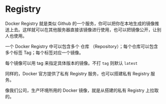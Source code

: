 # Registry

Docker Registry 就是类似 Github 的一个服务，你可以把你在本地生成的镜像推送上去。这样就可以在其他服务器直接该镜像进行使用，也可以把镜像公开，让别人也使用。

一个 Docker Registry 中可以包含多个 仓库 （Repository）；每个仓库可以包含多个标签 Tag；每个标签对应一个镜像。

每个镜像可以用 tag 来指定具体版本的镜像。不打 `tag` 则默认 `latest`


同样的，Docker 官方提供了私有 Registry 服务，也可以搭建私有 Registry 服务。

像我们公司，生产环境所用的 Docker 镜像，就是从搭建的私有 Registry 上拉取的。
